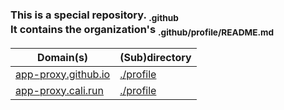 
### This is a special repository. <sub>.github</sub><br>It contains the organization's <sub>.github/profile/README.md</sub> 

| Domain(s) | (Sub)directory |
-|-
| <a href="https://app-proxy.github.io/.github" target="_blank">app-proxy.github.io</a> | <a href="https://app-proxy.github.io/.github/profile" target="_blank">./profile</a> |
| <a href="https://app-proxy.cali.run/.github/" target="_blank">app-proxy.cali.run</a> | <a href="https://app-proxy.cali.run/profile" target="_blank">./profile</a> |

